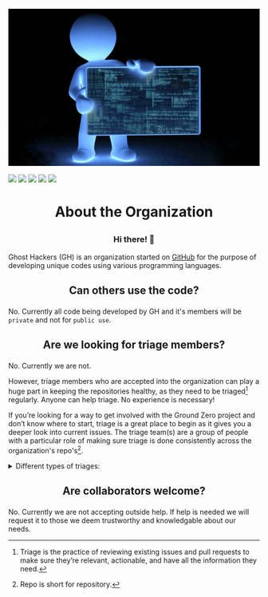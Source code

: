 <picture align="center"><img src="/profile/40624.jpg" style="max-width: 100%;" C/></picture>

<img src="https://img.shields.io/badge/repos-5-blue?style=plastic" /> <img src="https://img.shields.io/badge/admin-1-red?style=plastic" /> <img src="https://img.shields.io/badge/maintainers-0-orange?style=plastic" /> <img src="https://img.shields.io/badge/collaborators-0-yellow?style=plastic" /> <img src="https://img.shields.io/badge/triage-0-green?style=plastic" />

# <p align="center"> About the Organization </p>
### <p align="center">Hi there! 👋</p>

Ghost Hackers (GH) is an organization started on [GitHub](https://github.com/) for the purpose of developing unique codes using various programming languages.

## <p align="center">Can others use the code?</p>
No. Currently all code being developed by GH and it's members will be `private` and not for `public use`.

## <p align="center">Are we looking for triage members?</p>
No. Currently we are not.

However, triage members who are accepted into the organization can play a huge part in keeping the repositories healthy, as they need to be triaged[^1] regularly. Anyone can help triage. No experience is necessary!

If you’re looking for a way to get involved with the Ground Zero project and don’t know where to start, triage is a great place to begin as it gives you a deeper look into current issues. The triage team(s) are a group of people with a particular role of making sure triage is done consistently across the organization's repo's[^2]. 

<details>
<summary>Different types of triages:</summary>

- Regular self triage sessions done by members on their own time
- Focused triage sessions on a specific board, label or feature

</details>

## <p align="center">Are collaborators welcome?</p>
No. Currently we are not accepting outside help. If help is needed we will request it to those we deem trustworthy and knowledgable about our needs.

[^1]: Triage is the practice of reviewing existing issues and pull requests to make sure they’re relevant, actionable, and have all the information they need.
[^2]: Repo is short for repository.

<!--

**Here are some ideas to get you started:**

🙋‍♀️ A short introduction - what is your organization all about?
🌈 Contribution guidelines - how can the community get involved?
👩‍💻 Useful resources - where can the community find your docs? Is there anything else the community should know?
🍿 Fun facts - what does your team eat for breakfast?
🧙 Remember, you can do mighty things with the power of [Markdown](https://docs.github.com/github/writing-on-github/getting-started-with-writing-and-formatting-on-github/basic-writing-and-formatting-syntax)
-->
